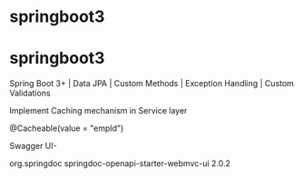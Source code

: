 # springboot3

# springboot3
Spring Boot 3+ | Data JPA | Custom Methods | Exception Handling | Custom Validations


Implement Caching mechanism in Service layer

  @Cacheable(value = "empId")
  
  Swagger UI-
  
  <dependency>
			<groupId>org.springdoc</groupId>
			<artifactId>springdoc-openapi-starter-webmvc-ui</artifactId>
			<version>2.0.2</version>
  </dependency>